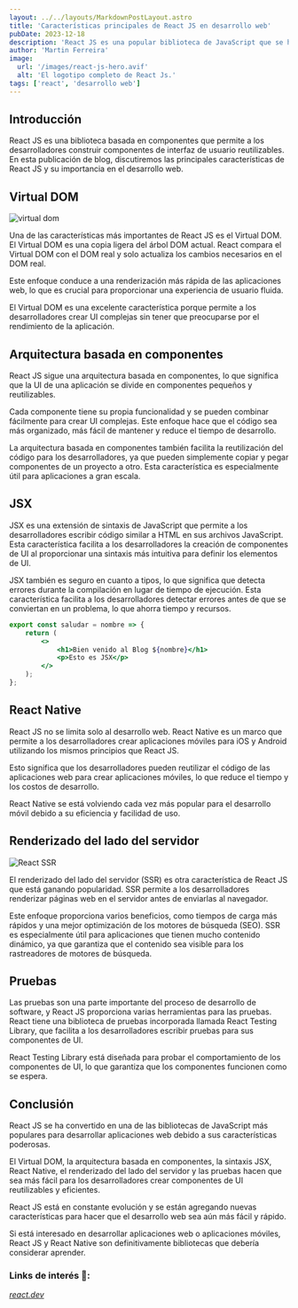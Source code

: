 ```yaml
---
layout: ../../layouts/MarkdownPostLayout.astro
title: 'Características principales de React JS en desarrollo web'
pubDate: 2023-12-18
description: 'React JS es una popular biblioteca de JavaScript que se ha utilizado para desarrollar interfaces de usuario atractivas e interactivas para aplicaciones web'
author: 'Martin Ferreira'
image:
  url: '/images/react-js-hero.avif'
  alt: 'El logotipo completo de React Js.'
tags: ['react', 'desarrollo web']
---
```


## Introducción

React JS es una biblioteca basada en componentes que permite a los desarrolladores construir componentes de interfaz de usuario reutilizables. En esta publicación de blog, discutiremos las principales características de React JS y su importancia en el desarrollo web.

## Virtual DOM

![virtual dom](/images/react-js-virtual-dom.avif)

Una de las características más importantes de React JS es el Virtual DOM. El Virtual DOM es una copia ligera del árbol DOM actual. React compara el Virtual DOM con el DOM real y solo actualiza los cambios necesarios en el DOM real.

Este enfoque conduce a una renderización más rápida de las aplicaciones web, lo que es crucial para proporcionar una experiencia de usuario fluida.

El Virtual DOM es una excelente característica porque permite a los desarrolladores crear UI complejas sin tener que preocuparse por el rendimiento de la aplicación.

## Arquitectura basada en componentes

React JS sigue una arquitectura basada en componentes, lo que significa que la UI de una aplicación se divide en componentes pequeños y reutilizables.

Cada componente tiene su propia funcionalidad y se pueden combinar fácilmente para crear UI complejas. Este enfoque hace que el código sea más organizado, más fácil de mantener y reduce el tiempo de desarrollo.

La arquitectura basada en componentes también facilita la reutilización del código para los desarrolladores, ya que pueden simplemente copiar y pegar componentes de un proyecto a otro. Esta característica es especialmente útil para aplicaciones a gran escala.

## JSX

JSX es una extensión de sintaxis de JavaScript que permite a los desarrolladores escribir código similar a HTML en sus archivos JavaScript. Esta característica facilita a los desarrolladores la creación de componentes de UI al proporcionar una sintaxis más intuitiva para definir los elementos de UI.

JSX también es seguro en cuanto a tipos, lo que significa que detecta errores durante la compilación en lugar de tiempo de ejecución. Esta característica facilita a los desarrolladores detectar errores antes de que se conviertan en un problema, lo que ahorra tiempo y recursos.

```jsx
export const saludar = nombre => {
	return (
		<>
			<h1>Bien venido al Blog ${nombre}</h1>
			<p>Esto es JSX</p>
		</>
	);
};
```

## React Native

React JS no se limita solo al desarrollo web. React Native es un marco que permite a los desarrolladores crear aplicaciones móviles para iOS y Android utilizando los mismos principios que React JS.

Esto significa que los desarrolladores pueden reutilizar el código de las aplicaciones web para crear aplicaciones móviles, lo que reduce el tiempo y los costos de desarrollo.

React Native se está volviendo cada vez más popular para el desarrollo móvil debido a su eficiencia y facilidad de uso.

## Renderizado del lado del servidor

![React SSR](/images/react-js-ssr.avif)

El renderizado del lado del servidor (SSR) es otra característica de React JS que está ganando popularidad. SSR permite a los desarrolladores renderizar páginas web en el servidor antes de enviarlas al navegador.

Este enfoque proporciona varios beneficios, como tiempos de carga más rápidos y una mejor optimización de los motores de búsqueda (SEO). SSR es especialmente útil para aplicaciones que tienen mucho contenido dinámico, ya que garantiza que el contenido sea visible para los rastreadores de motores de búsqueda.

## Pruebas

Las pruebas son una parte importante del proceso de desarrollo de software, y React JS proporciona varias herramientas para las pruebas. React tiene una biblioteca de pruebas incorporada llamada React Testing Library, que facilita a los desarrolladores escribir pruebas para sus componentes de UI.

React Testing Library está diseñada para probar el comportamiento de los componentes de UI, lo que garantiza que los componentes funcionen como se espera.

## Conclusión

React JS se ha convertido en una de las bibliotecas de JavaScript más populares para desarrollar aplicaciones web debido a sus características poderosas.

El Virtual DOM, la arquitectura basada en componentes, la sintaxis JSX, React Native, el renderizado del lado del servidor y las pruebas hacen que sea más fácil para los desarrolladores crear componentes de UI reutilizables y eficientes.

React JS está en constante evolución y se están agregando nuevas características para hacer que el desarrollo web sea aún más fácil y rápido.

Si está interesado en desarrollar aplicaciones web o aplicaciones móviles, React JS y React Native son definitivamente bibliotecas que debería considerar aprender.

### Links de interés 🔗:

_[react.dev](https://es.react.dev/)_
